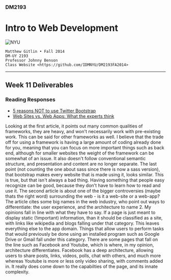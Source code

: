 ### DM2193

# Intro to Web Development

![NYU](http://j-hnnybens-n.com/capture/imami.png)

    Matthew Gitlin • Fall 2014
    DM-UY 2193
    Professor Johnny Benson
    Class Website <https://github.com/IDMNYU/DM2193FA2014>

---

## Week 11 Deliverables

### Reading Responses
* [5 reasons NOT to use Twitter Bootstrap](http://www.zingdesign.com/5-reasons-not-to-use-twitter-bootstrap/)
* [Web Sites vs. Web Apps: What the experts think](http://www.visionmobile.com/blog/2013/07/web-sites-vs-web-apps-what-the-experts-think/)

Looking at the first article, it points out many common qualities of frameworks, they are heavy, and won't necessarily work with pre-existing work. This can be said for other frameworks as well. I believe that the trade off for using a framework is having a large amount of coding already done for you, meaning that you can focus on more important things such as back end, although for smaller websites the weight of the framework can be somewhat of an issue. It also doesn't follow conventional semantic structure, and presentation and content are no longer separate. The last point (not counting the one about sass since there is now a sass version), that bootstrap makes every website that is made using it, looks similar. This is true, but that isn't always a bad thing. Having something that people easy recognize can be good, because they don't have to learn how to read and use it. 
The second article is about one of the bigger controversies (maybe thats the right word) surrounding the web - is it a web-site or a web-app? The article cites some big names in the web industry, who point out ways to differentiate: the user experience, and the architecture to name 2. My opinions fall in line with what they have to say. If a page is just meant to display static (!important) information, than it should be classified as a site, with links like wikipedia and blogs falling under that category. This leaves everything else to the app domain. Things that allow users to perform tasks that would previously be done using an installed program such as Google Drive or Gmail fall under this category. There are some pages that fall on the line such as Facebook and Youtube, which is where, in my opinion, architecture differentiates. Facebook has a deep architecture, allowing users to share posts, links, videos, polls, chat with others, and much more whereas Youtube is more or less only video sharing, with comments added in. It really does come down to the capabilties of the page, and its innate complexity.
